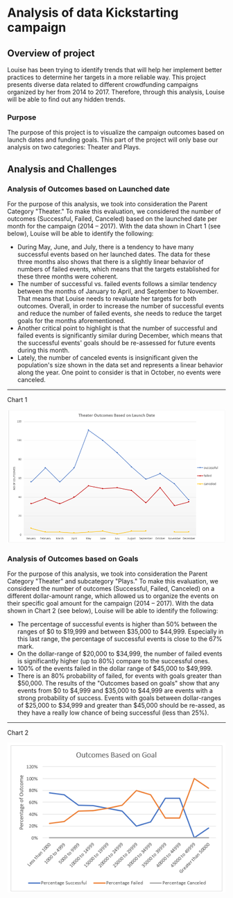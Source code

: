 # Analysis of data Kickstarting campaign 

## Overview of project
Louise has been trying to identify trends that will help her implement better practices to determine her targets in a more reliable way. This project presents diverse data related to different crowdfunding campaigns organized by her from 2014 to 2017.  Therefore, through this analysis, Louise will be able to find out any hidden trends. 

### Purpose
The purpose of this project is to visualize the campaign outcomes based on launch dates and funding goals. This part of the project will only base our analysis on two categories: Theater and Plays. 

## Analysis and Challenges
### Analysis of Outcomes based on Launched date
For the purpose of this analysis, we took into consideration the Parent Category "Theater." To make this evaluation, we considered the number of outcomes (Successful, Failed, Canceled) based on the launched date per month for the campaign (2014 – 2017). 
With the data shown in Chart 1 (see below), Louise will be able to identify the following:
- During May, June, and July, there is a tendency to have many successful events based on her launched dates. The data for these three months also shows that there is a slightly linear behavior of numbers of failed events, which means that the targets established for these three months were coherent.
- The number of successful vs. failed events follows a similar tendency between the months of January to April, and September to November. That means that Louise needs to revaluate her targets for both outcomes. Overall, in order to increase the number of successful events and reduce the number of failed events, she needs to reduce the target goals for the months aforementioned. 
- Another critical point to highlight is that the number of successful and failed events is significantly similar during December, which means that the successful events' goals should be re-assessed for future events during this month.
- Lately, the number of canceled events is insignificant given the population's size shown in the data set and represents a linear behavior along the year. One point to consider is that in October, no events were canceled.
---
Chart 1

![](https://github.com/Marietas/kickstarter-analysis/blob/main/Resources/Theater_Outcomes_vs_Launch.PNG)


### Analysis of Outcomes based on Goals
For the purpose of this analysis, we took into consideration the Parent Category "Theater" and subcategory "Plays." To make this evaluation, we considered the number of outcomes (Successful, Failed, Canceled) on a different dollar-amount range, which allowed us to organize the events on their specific goal amount for the campaign (2014 – 2017). 
With the data shown in Chart 2 (see below), Louise will be able to identify the following:
-	The percentage of successful events is higher than 50% between the ranges of $0 to $19,999 and between $35,000 to $44,999. Especially in this last range, the percentage of successful events is close to the 67% mark. 
-	On the dollar-range of $20,000 to $34,999, the number of failed events is significantly higher (up to 80%) compare to the successful ones.  
-	100% of the events failed in the dollar range of $45,000 to $49,999.
-	There is an 80% probability of failed, for events with goals greater than $50,000.
The results of the "Outcomes based on goals" show that any events from $0 to $4,999 and $35,000 to $44,999 are events with a strong probability of success. Events with goals between dollar-ranges of $25,000 to $34,999 and greater than $45,000 should be re-assed, as they have a really low  chance of being successful (less than 25%). 
---
Chart 2

![](https://github.com/Marietas/kickstarter-analysis/blob/main/Resources/Outcomes_vs_Goals.PNG)

